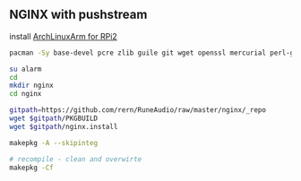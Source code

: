 NGINX with pushstream
---

install [ArchLinuxArm for RPi2](https://github.com/rern/RuneAudio/tree/master/ArchLinuxArm)

```sh
pacman -Sy base-devel pcre zlib guile git wget openssl mercurial perl-gd perl-io-socket-ssl perl-fcgi perl-cache-memcached memcached ffmpeg

su alarm
cd
mkdir nginx
cd nginx

gitpath=https://github.com/rern/RuneAudio/raw/master/nginx/_repo
wget $gitpath/PKGBUILD
wget $gitpath/nginx.install

makepkg -A --skipinteg

# recompile - clean and overwirte
makepkg -Cf
```
